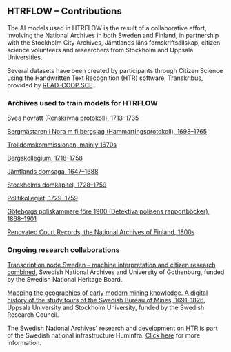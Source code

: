 ## HTRFLOW – Contributions

The AI models used in HTRFLOW is the result of a collaborative effort, involving the National Archives in both Sweden and Finland, in partnership with the Stockholm City Archives, Jämtlands läns fornskriftsällskap, citizen science volunteers and researchers from Stockholm and Uppsala Universities.

Several datasets have been created by participants through Citizen Science using the Handwritten Text Recognition (HTR) software, Transkribus, provided by [READ-COOP SCE](https://readcoop.eu/) .

### Archives used to train models for HTRFLOW

[Svea hovrätt (Renskrivna protokoll), 1713–1735](https://sok.riksarkivet.se/arkiv/H2hpDbNn14scxjzdWqAaJ1)

[Bergmästaren i Nora m fl bergslag (Hammartingsprotokoll), 1698–1765](https://sok.riksarkivet.se/arkiv/M5Fe2TT9rH6cxG02H087k3)

[Trolldomskommissionen, mainly 1670s](https://sok.riksarkivet.se/trolldomskommissionen)

[Bergskollegium, 1718–1758](https://sok.riksarkivet.se/arkiv/SMFky31ekQ80Qsk0UCZZE2)

[Jämtlands domsaga, 1647–1688](https://sok.riksarkivet.se/arkiv/2l4NYFT8rH6cxG02H087k3)

[Stockholms domkapitel, 1728–1759](https://sok.riksarkivet.se/arkiv/etg1tyeEaIPMBzKbUKTjw1)

[Politikollegiet, 1729–1759](https://sok.riksarkivet.se/arkiv/1lQnXIDiKaYxRLBlK1dGF3)

[Göteborgs poliskammare före 1900 (Detektiva polisens rapportböcker), 1868–1901](https://sok.riksarkivet.se/arkiv/oLTOi9yxweZJUG018W43t3)

[Renovated Court Records, the National Archives of Finland, 1800s](https://tuomiokirjat.kansallisarkisto.fi/)

### Ongoing research collaborations

[Transcription node Sweden – machine interpretation and citizen research combined](https://riksarkivet.se/forskning), Swedish National Archives and University of Gothenburg, funded by the Swedish National Heritage Board.

[Mapping the geographies of early modern mining knowledge. A digital history of the study tours of the Swedish Bureau of Mines, 1691–1826](https://www.idehist.uu.se/forskning/projekt/den-tidigmoderna-bergsvetenskapens-geografier), Uppsala University and Stockholm University, funded by the Swedish Research Council.

The Swedish National Archives' research and development on HTR is part of the Swedish national infrastructure Huminfra. [Click here](https://riksarkivet.se/huminfra) for more information.
